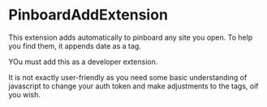 # PinboardAddExtension

This extension adds automatically to pinboard any site you open. To help you find them, it appends date as a tag. 

YOu must add this as a developer extension.

It is not exactly user-friendly as you need some basic understanding of javascript to change your auth token and make adjustments to the tags, oif you wish.
